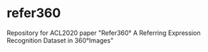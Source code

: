 # refer360
Repository for ACL2020 paper "Refer360° A Referring Expression Recognition Dataset in 360°Images"
